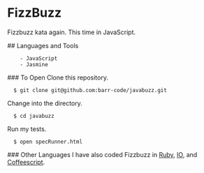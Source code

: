 # FizzBuzz
Fizzbuzz kata again. This time in JavaScript.

## Languages and Tools
```
	- JavaScript
	- Jasmine
```

### To Open
Clone this repository.
```
  $ git clone git@github.com:barr-code/javabuzz.git
```

Change into the directory.
```
  $ cd javabuzz
```
Run my tests.
```
  $ open specRunner.html
```

### Other Languages
I have also coded Fizzbuzz in [Ruby](https://github.com/barr-code/fizzbuzz_ruby), [IO](https://github.com/barr-code/fizzbuzz_io), and [Coffeescript](https://github.com/Scully87/Coffee_Buzz).
